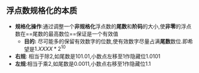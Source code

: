 ## 浮点数规格化的本质
- **规格化操作**:通过调整一个**非规格化**浮点数的**尾数**和**阶码**的大小,使**非零**的浮点数在==尾数的最高数位==保证是一个有效值
	- **目的:** 尽可能多的保留有效数字的位数,使有效数字尽量占满**尾数**数位.即希望是$1.XXXX *2^{10}$
- **右规**: 相当于除2,如尾数是$101.01$,小数点左移至1作隐藏位1.0101
- **左规**:相当于乘2,如尾数是0.0011,小数点右移至1作隐藏位1.1